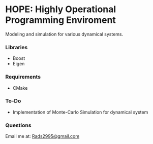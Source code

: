 # HOPE: Highly Operational Programming Enviroment

Modeling and simulation for various dynamical systems.

### Libraries
- Boost
- Eigen

### Requirements
- CMake

### To-Do
- Implementation of Monte-Carlo Simulation for dynamical system

### Questions
Email me at: Rads2995@gmail.com
